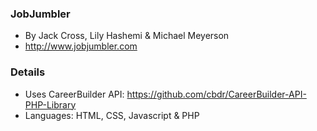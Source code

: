 ### JobJumbler
  - By Jack Cross, Lily Hashemi & Michael Meyerson
  - http://www.jobjumbler.com

### Details
  - Uses CareerBuilder API: https://github.com/cbdr/CareerBuilder-API-PHP-Library
  - Languages: HTML, CSS, Javascript & PHP
